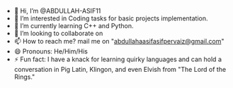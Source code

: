 - 👋 Hi, I’m @ABDULLAH-ASIF11
- 👀 I’m interested in Coding tasks for basic projects implementation. 
- 🌱 I’m currently learning C++ and Python.
- 💞️ I’m looking to collaborate on 
- 📫 How to reach me? mail me on "abdullahaasifasifpervaiz@gmail.com"
- 😄 Pronouns: He/Him/His
- ⚡ Fun fact: I have a knack for learning quirky languages and can hold a conversation in Pig Latin, Klingon, and even Elvish from "The Lord of the Rings."



<!---
ABDULLAH-ASIF11/ABDULLAH-ASIF11 is a ✨ special ✨ repository because its `README.md` (this file) appears on your GitHub profile.
You can click the Preview link to take a look at your changes.
--->
